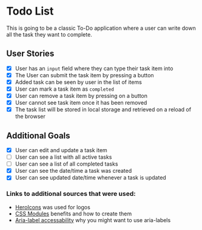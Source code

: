 # Todo List

This is going to be a classic To-Do application where a user can write down all the task they want to complete.

## User Stories

- [x] User has an `input` field where they can type their task item into
- [x] The User can submit the task item by pressing a button
- [x] Added task can be seen by user in the list of items
- [x] User can mark a task item as `completed`
- [x] User can remove a task item by pressing on a button
- [x] User cannot see task item once it has been removed
- [x] The task list will be stored in local storage and retrieved on a reload of the browser

## Additional Goals

- [x] User can edit and update a task item
- [ ] User can see a list with all active tasks
- [ ] User can see a list of all completed tasks
- [x] User can see the date/time a task was created
- [x] User can see updated date/time whenever a task is updated

### Links to additional sources that were used:

- [HeroIcons](https://github.com/tailwindlabs/heroicons) was used for logos
- [CSS Modules](https://developer.adobe.com/commerce/pwa-studio/guides/general-concepts/css-modules/#:~:text=CSS%20modules%20give%20you%20the,application%20using%20a%20modular%20approach.) benefits and how to create them
- [Aria-label accessability](https://stackoverflow.com/questions/22039910/what-is-aria-label-and-how-should-i-use-it) why you might want to use aria-labels
